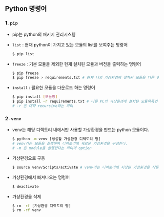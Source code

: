 ## Python 명령어

### 1. `pip`

- pip는 python의 패키지 관리시스템

- `list` : 현재 python이 가지고 있는 모듈의 list를 보여주는 명령어

  ```bash
  $ pip list
  ```

- `freeze` : 기본 모듈을 제외한 현재 설치된 모듈과 버전을 출력하는 명령어

  ```bash
  $ pip freeze
  $ pip freeze > requirements.txt # 현재 나의 가상환경에 설치된 모듈을 다른 환경의 PC에서도 설치할 수 있도록 requirements.txt에 저장한다.
  ```

- `install` : 필요한 모듈을 다운로드 하는 명령어

  ```bash
  $ pip install [모듈명]
  $ pip install -r requirements.txt # 다른 PC의 가상환경에 설치된 모듈목록인 requirements.txt을 현재 나의 디렉토리에 설치하는 것
  # -r 은 대략 recursive라는 의미
  ```

  

### 2. `venv`

- venv는 해당 디렉토리 내에서만 사용할 가상환경을 만드는 python 모듈이다.

  ```bash
  $ python -m venv [생성할 가상환경 디렉토리 명]
  # venv라는 모듈을 실행하여 디렉토리에 새로운 가상환경을 구성한다.
  # -m 은 module을 실행한다는 의미의 option
  ```

- 가상환경으로 구동

  ```bash
  $ source venv/Scripts/activate # venv라는 디렉토리에 저장된 가상환경을 작동시키겠다.
  ```

- 가상환경에서 빠져나오는 명령어

  ```bash
  $ deactivate
  ```

- 가상환경을 삭제

  ```bash
  $ rm -rf [가상환경 디렉토리 명]
  $ rm -rf venv
  ```

  

